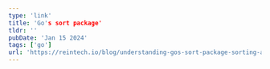 ```yaml
---
type: 'link'
title: 'Go's sort package'
tldr: ''
pubDate: 'Jan 15 2024'
tags: ['go']
url: 'https://reintech.io/blog/understanding-gos-sort-package-sorting-and-searching'
---
```

